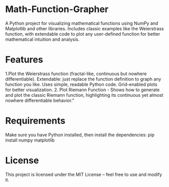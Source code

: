 # Math-Function-Grapher
A Python project for visualizing mathematical functions using NumPy and Matplotlib and other  libraries. Includes classic examples like the Weierstrass function, with extendable code to plot any user-defined function for better mathematical intuition and analysis.
# Features
1.Plot the Weierstrass function (fractal-like, continuous but nowhere differentiable).
Extendable: just replace the function definition to graph any function you like.
Uses simple, readable Python code.
Grid-enabled plots for better visualization.
2. Plot Riemann Function - Shows how to generate and plot the classic Riemann function, highlighting its continuous yet almost nowhere differentiable behavior."
# Requirements
Make sure you have Python installed, then install the dependencies:
pip install numpy matplotlib
# License
This project is licensed under the MIT License – feel free to use and modify it.
